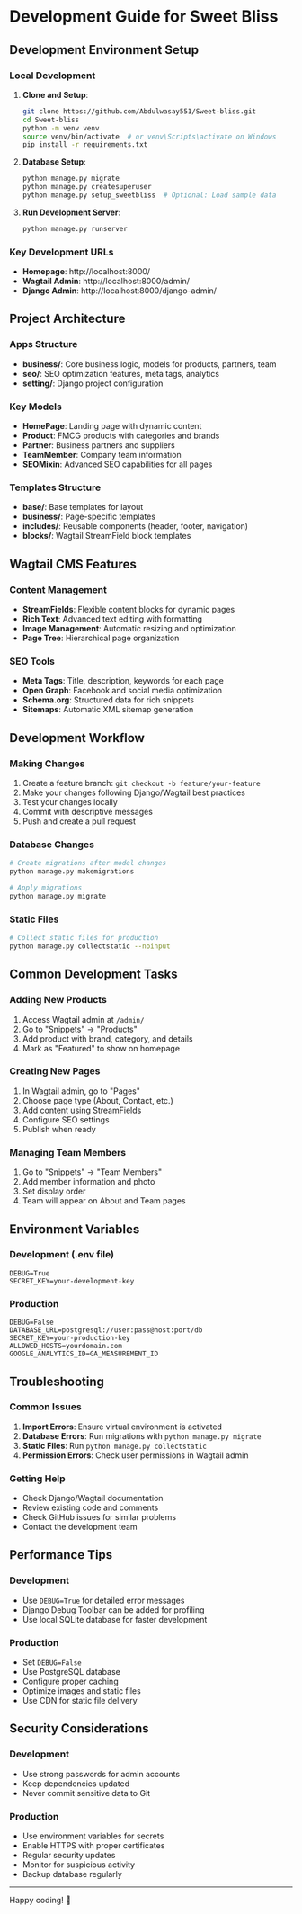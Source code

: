 # Development Guide for Sweet Bliss

## Development Environment Setup

### Local Development
1. **Clone and Setup**:
   ```bash
   git clone https://github.com/Abdulwasay551/Sweet-bliss.git
   cd Sweet-bliss
   python -m venv venv
   source venv/bin/activate  # or venv\Scripts\activate on Windows
   pip install -r requirements.txt
   ```

2. **Database Setup**:
   ```bash
   python manage.py migrate
   python manage.py createsuperuser
   python manage.py setup_sweetbliss  # Optional: Load sample data
   ```

3. **Run Development Server**:
   ```bash
   python manage.py runserver
   ```

### Key Development URLs
- **Homepage**: http://localhost:8000/
- **Wagtail Admin**: http://localhost:8000/admin/
- **Django Admin**: http://localhost:8000/django-admin/

## Project Architecture

### Apps Structure
- **business/**: Core business logic, models for products, partners, team
- **seo/**: SEO optimization features, meta tags, analytics
- **setting/**: Django project configuration

### Key Models
- **HomePage**: Landing page with dynamic content
- **Product**: FMCG products with categories and brands
- **Partner**: Business partners and suppliers
- **TeamMember**: Company team information
- **SEOMixin**: Advanced SEO capabilities for all pages

### Templates Structure
- **base/**: Base templates for layout
- **business/**: Page-specific templates
- **includes/**: Reusable components (header, footer, navigation)
- **blocks/**: Wagtail StreamField block templates

## Wagtail CMS Features

### Content Management
- **StreamFields**: Flexible content blocks for dynamic pages
- **Rich Text**: Advanced text editing with formatting
- **Image Management**: Automatic resizing and optimization
- **Page Tree**: Hierarchical page organization

### SEO Tools
- **Meta Tags**: Title, description, keywords for each page
- **Open Graph**: Facebook and social media optimization
- **Schema.org**: Structured data for rich snippets
- **Sitemaps**: Automatic XML sitemap generation

## Development Workflow

### Making Changes
1. Create a feature branch: `git checkout -b feature/your-feature`
2. Make your changes following Django/Wagtail best practices
3. Test your changes locally
4. Commit with descriptive messages
5. Push and create a pull request

### Database Changes
```bash
# Create migrations after model changes
python manage.py makemigrations

# Apply migrations
python manage.py migrate
```

### Static Files
```bash
# Collect static files for production
python manage.py collectstatic --noinput
```

## Common Development Tasks

### Adding New Products
1. Access Wagtail admin at `/admin/`
2. Go to "Snippets" → "Products"
3. Add product with brand, category, and details
4. Mark as "Featured" to show on homepage

### Creating New Pages
1. In Wagtail admin, go to "Pages"
2. Choose page type (About, Contact, etc.)
3. Add content using StreamFields
4. Configure SEO settings
5. Publish when ready

### Managing Team Members
1. Go to "Snippets" → "Team Members"
2. Add member information and photo
3. Set display order
4. Team will appear on About and Team pages

## Environment Variables

### Development (.env file)
```env
DEBUG=True
SECRET_KEY=your-development-key
```

### Production
```env
DEBUG=False
DATABASE_URL=postgresql://user:pass@host:port/db
SECRET_KEY=your-production-key
ALLOWED_HOSTS=yourdomain.com
GOOGLE_ANALYTICS_ID=GA_MEASUREMENT_ID
```

## Troubleshooting

### Common Issues
1. **Import Errors**: Ensure virtual environment is activated
2. **Database Errors**: Run migrations with `python manage.py migrate`
3. **Static Files**: Run `python manage.py collectstatic`
4. **Permission Errors**: Check user permissions in Wagtail admin

### Getting Help
- Check Django/Wagtail documentation
- Review existing code and comments
- Check GitHub issues for similar problems
- Contact the development team

## Performance Tips

### Development
- Use `DEBUG=True` for detailed error messages
- Django Debug Toolbar can be added for profiling
- Use local SQLite database for faster development

### Production
- Set `DEBUG=False`
- Use PostgreSQL database
- Configure proper caching
- Optimize images and static files
- Use CDN for static file delivery

## Security Considerations

### Development
- Use strong passwords for admin accounts
- Keep dependencies updated
- Never commit sensitive data to Git

### Production
- Use environment variables for secrets
- Enable HTTPS with proper certificates
- Regular security updates
- Monitor for suspicious activity
- Backup database regularly

---

Happy coding! 🚀